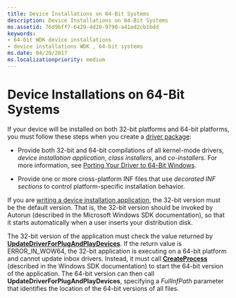 ```yaml
---
title: Device Installations on 64-Bit Systems
description: Device Installations on 64-Bit Systems
ms.assetid: 76d9bff7-6429-4d20-9790-a41ed2cb1bdd
keywords:
- 64-bit WDK device installations
- device installations WDK , 64-bit systems
ms.date: 04/20/2017
ms.localizationpriority: medium
---
```


# Device Installations on 64-Bit Systems





If your device will be installed on both 32-bit platforms and 64-bit platforms, you must follow these steps when you create a [driver package](driver-packages.md):

-   Provide both 32-bit and 64-bit compilations of all kernel-mode drivers, *device installation application*, *class installers*, and *co-installers*. For more information, see [Porting Your Driver to 64-Bit Windows](../kernel/porting-your-driver-to-64-bit-windows.md).

-   Provide one or more cross-platform INF files that use *decorated INF sections* to control platform-specific installation behavior.

If you are [writing a device installation application](writing-a-device-installation-application.md), the 32-bit version must be the default version. That is, the 32-bit version should be invoked by Autorun (described in the Microsoft Windows SDK documentation), so that it starts automatically when a user inserts your distribution disk.

The 32-bit version of the application must check the value returned by [**UpdateDriverForPlugAndPlayDevices**](/windows/win32/api/newdev/nf-newdev-updatedriverforplugandplaydevicesa). If the return value is ERROR_IN_WOW64, the 32-bit application is executing on a 64-bit platform and cannot update inbox drivers. Instead, it must call [**CreateProcess**](/windows/win32/api/processthreadsapi/nf-processthreadsapi-createprocessa) (described in the Windows SDK documentation) to start the 64-bit version of the application. The 64-bit version can then call **UpdateDriverForPlugAndPlayDevices**, specifying a *FullInfPath* parameter that identifies the location of the 64-bit versions of all files.

 

